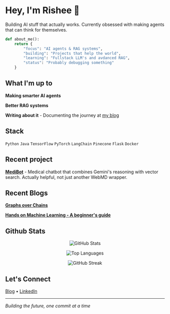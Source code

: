 # Hey, I'm Rishee 👋

Building AI stuff that actually works. Currently obsessed with making agents that can think for themselves.

```python
def about_me():
    return {
        "focus": "AI agents & RAG systems",
        "building": "Projects that help the world", 
        "learning": "Fullstack LLM's and avdanced RAG",
        "status": "Probably debugging something"
    }
```

## What I'm up to

**Making smarter AI agents** 

**Better RAG systems** 

**Writing about it** - Documenting the journey at [my blog](https://hashnode.com/@rushedcomet)

## Stack

`Python` `Java` `TensorFlow` `PyTorch` `LangChain` `Pinecone` `Flask` `Docker`

## Recent project

**[MediBot](https://github.com/risheeee/MediBot)** - Medical chatbot that combines Gemini's reasoning with vector search. Actually helpful, not just another WebMD wrapper.

## Recent Blogs
**[Graphs over Chains](https://my-langgraph-journey.hashnode.dev/graphs-over-chains-my-first-steps-with-langgraph-part-1)**

**[Hands on Machine Learning - A beginner's guide](https://machine-learning-for-beginners.hashnode.dev/hands-on-machine-learning-a-beginners-guide-20252026)**

## Github Stats
<p align="center">
  <img src="https://github-readme-stats.vercel.app/api?username=risheeee&show_icons=true&count_private=true&theme=tokyonight&hide_border=true" alt="GitHub Stats" />
</p>
<p align="center">
  <img src="https://github-readme-stats.vercel.app/api/top-langs/?username=risheeee&layout=compact&theme=tokyonight&hide_border=true&hide=html,css" alt="Top Languages" />
</p>
<p align="center">
  <img src="https://github-readme-streak-stats.herokuapp.com/?user=risheeee&theme=tokyonight&hide_border=true" alt="GitHub Streak" />
</p>

## Let's Connect

[Blog](https://hashnode.com/@rushedcomet) • [LinkedIn](https://www.linkedin.com/in/rishee-panchal)

---
*Building the future, one commit at a time*
